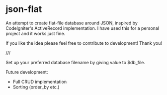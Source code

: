 # json-flat
An attempt to create flat-file database around JSON, inspired by CodeIgniter's ActiveRecord implementation.
I have used this for a personal project and it works just fine.

If you like the idea please feel free to contribute to development!
Thank you!

///

Set up your preferred database filename by giving value to $db_file.

Future development:
+ Full CRUD implementation
+ Sorting (order_by etc.)
